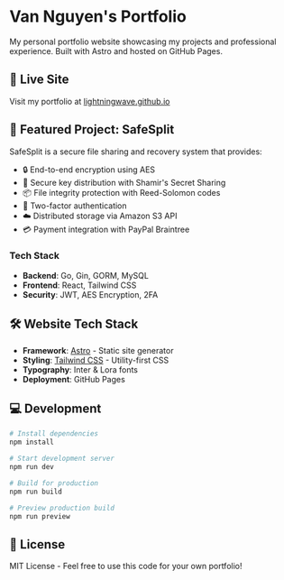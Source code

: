 # Van Nguyen's Portfolio

My personal portfolio website showcasing my projects and professional experience. Built with Astro and hosted on GitHub Pages.

## 🔗 Live Site

Visit my portfolio at [lightningwave.github.io](https://lightningwave.github.io/)

## 🚀 Featured Project: SafeSplit

SafeSplit is a secure file sharing and recovery system that provides:

- 🔒 End-to-end encryption using AES
- 🔑 Secure key distribution with Shamir's Secret Sharing
- 📦 File integrity protection with Reed-Solomon codes
- 🔐 Two-factor authentication
- ☁️ Distributed storage via Amazon S3 API
- 💳 Payment integration with PayPal Braintree

### Tech Stack

- **Backend**: Go, Gin, GORM, MySQL
- **Frontend**: React, Tailwind CSS
- **Security**: JWT, AES Encryption, 2FA

## 🛠️ Website Tech Stack

- **Framework**: [Astro](https://astro.build) - Static site generator
- **Styling**: [Tailwind CSS](https://tailwindcss.com) - Utility-first CSS
- **Typography**: Inter & Lora fonts
- **Deployment**: GitHub Pages


## 💻 Development

```bash
# Install dependencies
npm install

# Start development server
npm run dev

# Build for production
npm run build

# Preview production build
npm run preview
```

## 📄 License

MIT License - Feel free to use this code for your own portfolio!
